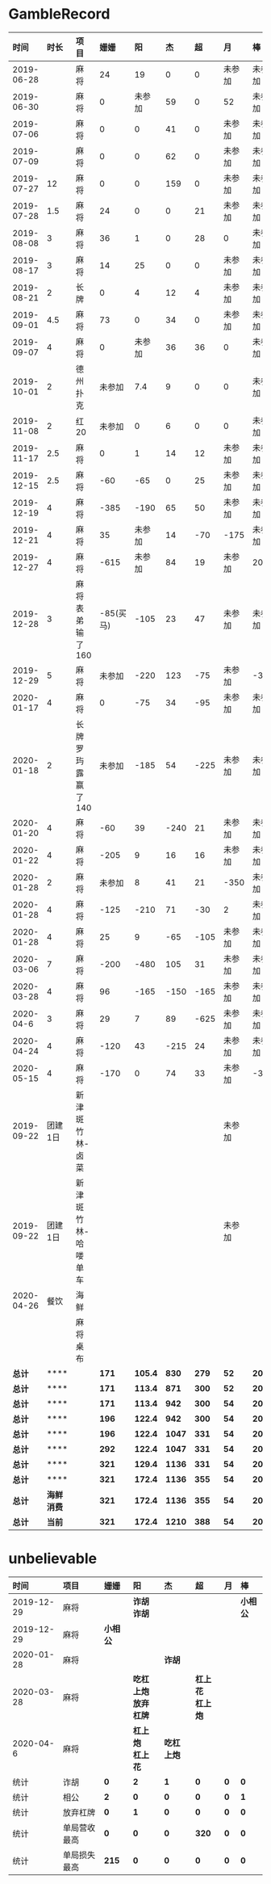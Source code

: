 # GambleRecord
时间 | 时长 | 项目 | 姗姗 | 阳 | 杰 | 超 | 月 | 棒 |合计
:---- | :--- | :--- | :--- | :--- | :--- | :--- | :--- | :--- | :---
2019-06-28 |  | 麻将 | 24 | 19 | 0 | 0 | 未参加 | 未参加 | 43
2019-06-30 |  | 麻将 | 0 | 未参加 | 59 | 0 | 52 | 未参加 | 111
2019-07-06 |  | 麻将 | 0 | 0 | 41 | 0 | 未参加 | 未参加 | 41
2019-07-09 |  | 麻将 | 0 | 0 | 62 | 0 | 未参加 | 未参加 | 62
2019-07-27 | 12 | 麻将 | 0 | 0 | 159 | 0 | 未参加 | 未参加 | 159
2019-07-28 | 1.5 | 麻将 | 24 | 0 | 0 | 21 | 未参加 | 未参加 | 45
2019-08-08 | 3 | 麻将 | 36 | 1 | 0 | 28 | 0 | 未参加 | 65
2019-08-17 | 3 | 麻将 | 14 | 25 | 0 | 0 | 未参加 | 未参加 | 39
2019-08-21 | 2 | 长牌 | 0 | 4 | 12 | 4 | 未参加 | 未参加 | 20
2019-09-01 | 4.5 | 麻将 | 73 | 0 | 34 | 0 | 未参加 | 未参加 | 107
2019-09-07 | 4 | 麻将 | 0 | 未参加 | 36 | 36 | 0 | 未参加 | 72
2019-10-01 | 2 | 德州扑克 | 未参加 | 7.4 | 9 | 0 | 0 | 未参加 | 16.5
2019-11-08 | 2 | 红20 | 未参加 | 0 | 6 | 0 | 0 | 未参加 | 6
2019-11-17 | 2.5 | 麻将 | 0 | 1 | 14 | 12 | 未参加 | 未参加 | 27
2019-12-15 | 2.5 | 麻将 | -60 | -65 | 0 | 25 | 未参加 | 未参加 | 25
2019-12-19 | 4 | 麻将 | -385 | -190 | 65 | 50 | 未参加 | 未参加 | 115
2019-12-21 | 4 | 麻将 | 35 | 未参加 | 14 | -70 | -175 | 未参加 | 49
2019-12-27 | 4 | 麻将 | -615 | 未参加 | 84 | 19 | 未参加 | 20 | 123
2019-12-28 | 3 | 麻将表弟输了160| -85(买马) | -105 | 23 | 47 | 未参加 | 未参加 | 70
2019-12-29 | 5 | 麻将| 未参加 | -220 | 123 | -75 | 未参加 | -320 | 123
2020-01-17 | 4 | 麻将 | 0 | -75 | 34 | -95 | 未参加 | 未参加 | 34 
2020-01-18 | 2 | 长牌罗玙露赢了140 | 未参加 | -185 | 54 | -225 | 未参加 | 未参加 | 54 
2020-01-20 | 4 | 麻将 | -60 | 39 | -240 | 21 | 未参加 | 未参加 | 60 
2020-01-22 | 4 | 麻将 | -205 | 9 | 16 | 16 | 未参加 | 未参加 | 41 
2020-01-28 | 2 | 麻将 | 未参加 | 8 | 41 | 21 | -350 | 未参加 | 70 
2020-01-28 | 4 | 麻将 | -125 | -210 | 71 | -30 | 2 | 未参加 | 73 
2020-01-28 | 4 | 麻将 | 25 | 9 | -65 | -105 | 未参加 | 未参加 | 34 
2020-03-06 | 7 | 麻将 | -200 | -480 | 105 | 31 | 未参加 | 未参加 | 136 
2020-03-28 | 4 | 麻将 | 96 | -165 | -150 | -165 | 未参加 | 未参加 | 96 
2020-04-6 | 3 | 麻将 | 29 | 7 | 89 | -625 | 未参加 | 未参加 | 125 
2020-04-24 | 4 | 麻将 | -120 | 43 | -215 | 24 | 未参加 | 未参加 | 67 
2020-05-15 | 4 | 麻将 | -170 | 0 | 74 | 33 | 未参加 | -365 | 107 
2019-09-22 | 团建1日 | 新津斑竹林-卤菜 |  |  |  |  | 未参加 |  | -53
2019-09-22 | 团建1日 | 新津斑竹林-哈喽单车 |  |  |  |  | 未参加 |  | -60
2020-04-26 | 餐饮 | 海鲜 |  |  |  |  |  |  | -297
 |  |  | 麻将桌布 |  |  |  | | | | -32.9
 | **总计** | **** | | **171** | **105.4** | **830** | **279** | **52** | **20** | **1381.5**
 | **总计** | **** | | **171** | **113.4** | **871** | **300** | **52** | **20** | **1451.5**
 | **总计** | **** | | **171** | **113.4** | **942** | **300** | **54** | **20** | **1524.5**
 | **总计** | **** | | **196** | **122.4** | **942** | **300** | **54** | **20** | **1558.5**
 | **总计** | **** | | **196** | **122.4** | **1047** | **331** | **54** | **20** | **1694.5**
 | **总计** | **** | | **292** | **122.4** | **1047** | **331** | **54** | **20** | **1790.5**
 | **总计** | **** | | **321** | **129.4** | **1136** | **331** | **54** | **20** | **1915.5**
 | **总计** | **** | | **321** | **172.4** | **1136** | **355** | **54** | **20** | **1983.5**
  | **总计** | **海鲜消费** | | **321** | **172.4** | **1136** | **355** | **54** | **20** | **1686.5**
 | **总计** | **当前** | | **321** | **172.4** | **1210** | **388** | **54** | **20** | **1793.5**
# unbelievable
时间 | 项目 | 姗姗 | 阳 | 杰 | 超 | 月 | 棒 
:---- | :--- | :--- | :--- | :--- | :--- | :--- | :--- 
2019-12-29 | 麻将 |  | **诈胡**</br>**诈胡** |  |  |  | **小相公** | 
2019-12-29 | 麻将 | **小相公** |  |  |  |  |  | 
2020-01-28 | 麻将 |  |  | **诈胡** |  |  |  | 
2020-03-28 | 麻将 |  | **吃杠上炮**</br>**放弃杠牌** |  | **杠上花**</br>**杠上炮** |  |  | 
2020-04-6 | 麻将 |  | **杠上炮**</br>**杠上花** | **吃杠上炮** | |  |  | 
统计 | 诈胡 | **0** | **2** | **1** | **0** | **0** | **0** | 
统计 |  相公 | **2** | **0** | **0** | **0** | **0** | **1** | 
统计 |  放弃杠牌 | **0** | **1** | **0** | **0** | **0** | **0** | 
统计 |  单局营收最高 | **0** | **0** | **0** | **320** | **0** | **0** | 
统计 |  单局损失最高 | **215** | **0** | **0** | **0** | **0** | **0** | 


